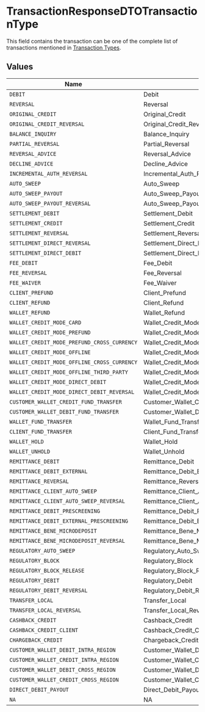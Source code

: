 # TransactionResponseDTOTransactionType

This field contains the transaction can be one of the complete list of transactions mentioned in [Transaction Types](doc:transactions#transaction-types).


## Values

| Name                                        | Value                                       |
| ------------------------------------------- | ------------------------------------------- |
| `DEBIT`                                     | Debit                                       |
| `REVERSAL`                                  | Reversal                                    |
| `ORIGINAL_CREDIT`                           | Original_Credit                             |
| `ORIGINAL_CREDIT_REVERSAL`                  | Original_Credit_Reversal                    |
| `BALANCE_INQUIRY`                           | Balance_Inquiry                             |
| `PARTIAL_REVERSAL`                          | Partial_Reversal                            |
| `REVERSAL_ADVICE`                           | Reversal_Advice                             |
| `DECLINE_ADVICE`                            | Decline_Advice                              |
| `INCREMENTAL_AUTH_REVERSAL`                 | Incremental_Auth_Reversal                   |
| `AUTO_SWEEP`                                | Auto_Sweep                                  |
| `AUTO_SWEEP_PAYOUT`                         | Auto_Sweep_Payout                           |
| `AUTO_SWEEP_PAYOUT_REVERSAL`                | Auto_Sweep_Payout_Reversal                  |
| `SETTLEMENT_DEBIT`                          | Settlement_Debit                            |
| `SETTLEMENT_CREDIT`                         | Settlement_Credit                           |
| `SETTLEMENT_REVERSAL`                       | Settlement_Reversal                         |
| `SETTLEMENT_DIRECT_REVERSAL`                | Settlement_Direct_Reversal                  |
| `SETTLEMENT_DIRECT_DEBIT`                   | Settlement_Direct_Debit                     |
| `FEE_DEBIT`                                 | Fee_Debit                                   |
| `FEE_REVERSAL`                              | Fee_Reversal                                |
| `FEE_WAIVER`                                | Fee_Waiver                                  |
| `CLIENT_PREFUND`                            | Client_Prefund                              |
| `CLIENT_REFUND`                             | Client_Refund                               |
| `WALLET_REFUND`                             | Wallet_Refund                               |
| `WALLET_CREDIT_MODE_CARD`                   | Wallet_Credit_Mode_Card                     |
| `WALLET_CREDIT_MODE_PREFUND`                | Wallet_Credit_Mode_Prefund                  |
| `WALLET_CREDIT_MODE_PREFUND_CROSS_CURRENCY` | Wallet_Credit_Mode_Prefund_Cross_Currency   |
| `WALLET_CREDIT_MODE_OFFLINE`                | Wallet_Credit_Mode_Offline                  |
| `WALLET_CREDIT_MODE_OFFLINE_CROSS_CURRENCY` | Wallet_Credit_Mode_Offline_Cross_Currency   |
| `WALLET_CREDIT_MODE_OFFLINE_THIRD_PARTY`    | Wallet_Credit_Mode_Offline_ThirdParty       |
| `WALLET_CREDIT_MODE_DIRECT_DEBIT`           | Wallet_Credit_Mode_Direct_Debit             |
| `WALLET_CREDIT_MODE_DIRECT_DEBIT_REVERSAL`  | Wallet_Credit_Mode_Direct_Debit_Reversal    |
| `CUSTOMER_WALLET_CREDIT_FUND_TRANSFER`      | Customer_Wallet_Credit_Fund_Transfer        |
| `CUSTOMER_WALLET_DEBIT_FUND_TRANSFER`       | Customer_Wallet_Debit_Fund_Transfer         |
| `WALLET_FUND_TRANSFER`                      | Wallet_Fund_Transfer                        |
| `CLIENT_FUND_TRANSFER`                      | Client_Fund_Transfer                        |
| `WALLET_HOLD`                               | Wallet_Hold                                 |
| `WALLET_UNHOLD`                             | Wallet_Unhold                               |
| `REMITTANCE_DEBIT`                          | Remittance_Debit                            |
| `REMITTANCE_DEBIT_EXTERNAL`                 | Remittance_Debit_External                   |
| `REMITTANCE_REVERSAL`                       | Remittance_Reversal                         |
| `REMITTANCE_CLIENT_AUTO_SWEEP`              | Remittance_Client_Auto_Sweep                |
| `REMITTANCE_CLIENT_AUTO_SWEEP_REVERSAL`     | Remittance_Client_Auto_Sweep_Reversal       |
| `REMITTANCE_DEBIT_PRESCREENING`             | Remittance_Debit_Prescreening               |
| `REMITTANCE_DEBIT_EXTERNAL_PRESCREENING`    | Remittance_Debit_External_Prescreening      |
| `REMITTANCE_BENE_MICRODEPOSIT`              | Remittance_Bene_Microdeposit                |
| `REMITTANCE_BENE_MICRODEPOSIT_REVERSAL`     | Remittance_Bene_Microdeposit_Reversal       |
| `REGULATORY_AUTO_SWEEP`                     | Regulatory_Auto_Sweep                       |
| `REGULATORY_BLOCK`                          | Regulatory_Block                            |
| `REGULATORY_BLOCK_RELEASE`                  | Regulatory_Block_Release                    |
| `REGULATORY_DEBIT`                          | Regulatory_Debit                            |
| `REGULATORY_DEBIT_REVERSAL`                 | Regulatory_Debit_Reversal                   |
| `TRANSFER_LOCAL`                            | Transfer_Local                              |
| `TRANSFER_LOCAL_REVERSAL`                   | Transfer_Local_Reversal                     |
| `CASHBACK_CREDIT`                           | Cashback_Credit                             |
| `CASHBACK_CREDIT_CLIENT`                    | Cashback_Credit_Client                      |
| `CHARGEBACK_CREDIT`                         | Chargeback_Credit                           |
| `CUSTOMER_WALLET_DEBIT_INTRA_REGION`        | Customer_Wallet_Debit_Intra_Region          |
| `CUSTOMER_WALLET_CREDIT_INTRA_REGION`       | Customer_Wallet_Credit_Intra_Region         |
| `CUSTOMER_WALLET_DEBIT_CROSS_REGION`        | Customer_Wallet_Debit_Cross_Region          |
| `CUSTOMER_WALLET_CREDIT_CROSS_REGION`       | Customer_Wallet_Credit_Cross_Region         |
| `DIRECT_DEBIT_PAYOUT`                       | Direct_Debit_Payout                         |
| `NA`                                        | NA                                          |